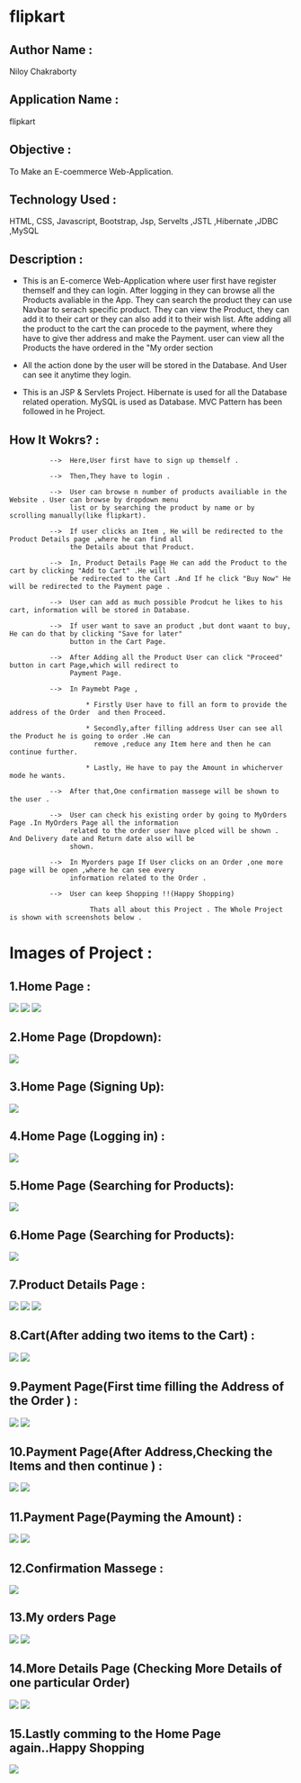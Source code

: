 # flipkart

## Author Name : 
   Niloy Chakraborty

## Application Name : 
  flipkart

## Objective : 
  To Make an E-coemmerce Web-Application.
  
## Technology Used :
  HTML, CSS, Javascript, Bootstrap, Jsp, Servelts ,JSTL ,Hibernate ,JDBC ,MySQL

## Description :  
*   This is an E-comerce Web-Application where user first have register themself and they can login.
   After logging in they can browse all the Products avaliable in the App. They can search the product
   they can use Navbar to serach specific product. They can view the Product, they can add it to their
   cart or they can also add it to their wish list. Afte adding all the product to the cart the can
   procede to the payment, where they have to give ther address and make the Payment. user can view all
   the Products the have ordered in the "My order section
   
*   All the action done by the user will be stored in the Database. And User can see it anytime they login.

*   This is an JSP & Servlets Project. Hibernate is used for all the Database related operation. 
    MySQL is used as Database. MVC Pattern has been followed in he Project.

## How It Wokrs? :
              
              -->  Here,User first have to sign up themself .
              
              -->  Then,They have to login .
              
              -->  User can browse n number of products availiable in the Website . User can browse by dropdown menu
                   list or by searching the product by name or by scrolling manually(like flipkart).
                 
              -->  If user clicks an Item , He will be redirected to the Product Details page ,where he can find all
                   the Details about that Product.
                 
              -->  In, Product Details Page He can add the Product to the cart by clicking "Add to Cart" .He will
                   be redirected to the Cart .And If he click "Buy Now" He will be redirected to the Payment page .
                 
              -->  User can add as much possible Prodcut he likes to his cart, information will be stored in Database.
              
              -->  If user want to save an product ,but dont waant to buy, He can do that by clicking "Save for later"
                   button in the Cart Page.
                 
              -->  After Adding all the Product User can click "Proceed" button in cart Page,which will redirect to 
                   Payment Page.
                 
              -->  In Paymebt Page , 
                       
                       * Firstly User have to fill an form to provide the address of the Order  and then Proceed.
                        
                       * Secondly,after filling address User can see all the Product he is going to order .He can
                         remove ,reduce any Item here and then he can continue further.
                     
                       * Lastly, He have to pay the Amount in whicherver mode he wants.
              
              -->  After that,One confirmation massege will be shown to the user .
              
              -->  User can check his existing order by going to MyOrders Page .In MyOrders Page all the information 
                   related to the order user have plced will be shown . And Delivery date and Return date also will be
                   shown.
                
              -->  In Myorders page If User clicks on an Order ,one more page will be open ,where he can see every
                   information related to the Order .
              
              -->  User can keep Shopping !!(Happy Shopping)
                        
                        Thats all about this Project . The Whole Project is shown with screenshots below .
                        



# Images of Project :

## 1.Home Page : 
![](https://github.com/niloy2019/flipkart/blob/master/images/home.PNG)
![](https://github.com/niloy2019/flipkart/blob/master/images/home2.PNG)
![](https://github.com/niloy2019/flipkart/blob/master/images/home3.PNG)





## 2.Home Page (Dropdown): 
![](https://github.com/niloy2019/flipkart/blob/master/images/home4.PNG)





## 3.Home Page (Signing Up): 
![](https://github.com/niloy2019/flipkart/blob/master/images/signup.PNG)





## 4.Home Page (Logging in) : 
![](https://github.com/niloy2019/flipkart/blob/master/images/login.PNG)





## 5.Home Page (Searching for Products): 
![](https://github.com/niloy2019/flipkart/blob/master/images/search1.PNG)





## 6.Home Page (Searching for Products): 
![](https://github.com/niloy2019/flipkart/blob/master/images/search2.PNG)





## 7.Product Details Page :
![](https://github.com/niloy2019/flipkart/blob/master/images/product1.PNG)
![](https://github.com/niloy2019/flipkart/blob/master/images/product2.PNG)
![](https://github.com/niloy2019/flipkart/blob/master/images/product3.PNG)





## 8.Cart(After adding two items to the Cart) : 
![](https://github.com/niloy2019/flipkart/blob/master/images/cart1.PNG)
![](https://github.com/niloy2019/flipkart/blob/master/images/cart2.PNG)





## 9.Payment Page(First time filling the Address of the Order ) : 
![](https://github.com/niloy2019/flipkart/blob/master/images/payment1.PNG)
![](https://github.com/niloy2019/flipkart/blob/master/images/payment2.PNG)





## 10.Payment Page(After Address,Checking the Items and then continue ) :
![](https://github.com/niloy2019/flipkart/blob/master/images/payment3.PNG)
![](https://github.com/niloy2019/flipkart/blob/master/images/payment4.PNG)





## 11.Payment Page(Payming the Amount) : 
![](https://github.com/niloy2019/flipkart/blob/master/images/payment5.PNG)
![](https://github.com/niloy2019/flipkart/blob/master/images/payment6.PNG)






## 12.Confirmation Massege : 
![](https://github.com/niloy2019/flipkart/blob/master/images/orderplaced.PNG)





## 13.My orders Page
![](https://github.com/niloy2019/flipkart/blob/master/images/myorders1.PNG)
![](https://github.com/niloy2019/flipkart/blob/master/images/myorders2.PNG)





## 14.More Details Page (Checking More Details of one particular Order)
![](https://github.com/niloy2019/flipkart/blob/master/images/myorders3.PNG)
![](https://github.com/niloy2019/flipkart/blob/master/images/myorders4.PNG)





## 15.Lastly comming to the Home Page again..Happy Shopping
![](https://github.com/niloy2019/flipkart/blob/master/images/lastHome.PNG)
